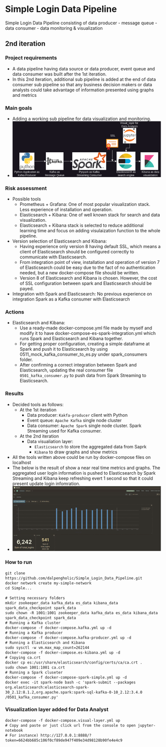 # Simple Login Data Pipeline
Simple Login Data Pipeline consisting of 
data producer - message queue - data consumer - data monitoring & visualization


## 2nd iteration 
### Project requirements
- A data pipeline having data source or data producer, event queue and data consumer was built after the 1st iteration.
- In this 2nd iteration, additional sub pipeline is added at the end of data consumer sub pipeline so that any business decision makers or data analysts could take advantage of information presented using graphs and metrics

### Main goals
- Adding a working sub pipeline for data visualization and monitoring.
- ![diagram](https://github.com/dalpengholic/Simple_Login_Data_Pipeline/blob/master/pics/simple-data-pipeline-drawio-2nd.png)

### Risk assessment
- Possible tools
  - Prometheus + Grafana: One of most popular visualization stack. Less experience of installation and operation.
  - Elasticsearch + Kibana: One of well known stack for search and data visualization.
  - Elasticsearch + Kibana stack is selected to reduce additional learning time and focus on adding visulaization function to the whole pipeline.
- Version selection of Elasticsearch and Kibana:
  - Having experience only version 8 having default SSL, which means a client of Elasticsearch should be configured correctly to communicate with Elasticsearch.
  - From integration point of view, installation and operation of version 7 of Elasticsearch could be easy due to the fact of no authentication needed, but a new docker-compose file should be written.
  - Version 8 of Elasticsearch and Kibana is chosen. However, the cost of SSL configuration between spark and Elasticsearch should be payed.
- Integration with Spark and Elasticsearch: No previous experience on integration Spark as a Kafka consumer with Elasticsearch

### Actions
- Elasticsearch and Kibana:
  - Use a ready-made docker-compose.yml file made by myself and modify it to have docker-compose-es-spark-integration.yml which runs Spark and Elasticsearch and Kibana together. 
  - For getting proper configuration, creating a simple dataframe at Spark and push it to Elasticsearch by using 0511_mock_kafka_consumer_to_es.py under spark_consumers folder.
  - After confirming a correct integration between Spark and Elasticsearch, updating the real consumer file `0501_kafka_consumer.py` to push data from Spark Streaming to Elasticsearch.
### Results
- Decided tools as follows:
  - At the 1st iteration
    - Data producer: `Kakfa-producer` client with Python
    - Event queue: `Apache Kafka` single node cluster
    - Data consumer: `Apache Spark` single node cluster. Spark Streaming used for Kafka consumer.
  - At the 2nd iteration
    - Data visualiation layer: 
      - `Elasticsearch` to store the aggregated data from Saprk
      - `Kibana` to draw graphs and show metrics
- All the tools written above could be run by docker-compose files on localhost
- The below is the result of show a near real time metrics and graphs. The aggregated user login information is pushed to Elasticsearch by Spark Streaming and Kibana keep refreshing evert 1 second so that it could present update login infomration. 
- ![result_screenshot](https://github.com/dalpengholic/Simple_Login_Data_Pipeline/blob/master/pics/Screenshot-ES.png)



### How to run
```Shell
git clone https://github.com/dalpengholic/Simple_Login_Data_Pipeline.git
docker network create my-simple-network
cd Simple...

# Setting necessary folders
mkdir zookeeper_data kafka_data es_data kibana_data spark_data_checkpoint spark_data
sudo chown -R 1001:1001 zookeeper_data kafka_data es_data kibana_data spark_data_checkpoint spark_data
# Running a Kafka cluster
docker-compose -f docker-compose.kafka.yml up -d
# Running a Kafka producer 
docker-compose -f docker-compose.kafka-producer.yml up -d
# Running a Elasticsearch and Kibana
sudo sysctl -w vm.max_map_count=262144
docker-compose -f docker-compose.es-kibana.yml up -d
# Copying ca.crt
docker cp es:/usr/share/elasticsearch/config/certs/ca/ca.crt .
sudo chown 1001:1001 ca.crt
# Running a Spark cluseter
docker-compose -f docker-compose-spark-simple.yml up -d
docker exec -it spark-node bash -c 'spark-submit --packages org.elasticsearch:elasticsearch-spark-30_2.12:8.1.2,org.apache.spark:spark-sql-kafka-0-10_2.12:3.4.0 /0501_kafka_consumer.py'
```

### Visualization layer added for Data Analyst
```Shell
docker-compose -f docker-compose.visual-layer.yml up
# Copy and paste or just click url from the console to open jupyter-notebook
# For instance) http://127.0.0.1:8888/?token=6624bb685c106f0cf89de947f409e34d98128b90fe4e4c9
```

